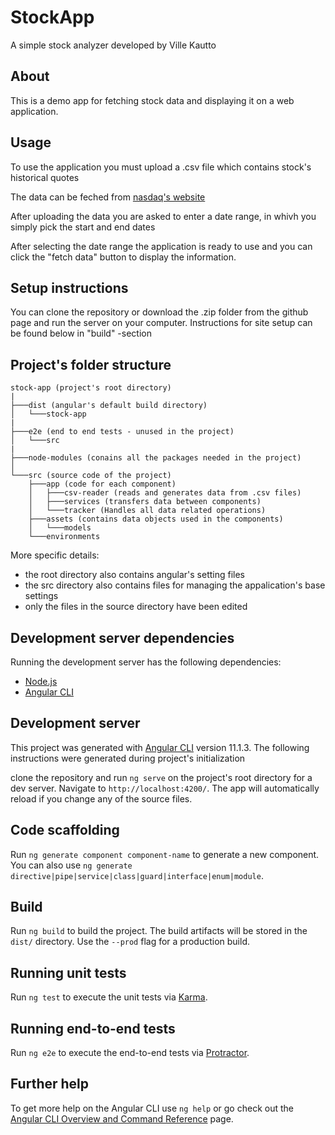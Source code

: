 # StockApp

A simple stock analyzer developed by Ville Kautto

## About

This is a demo app for fetching stock data and displaying it on a web application.

## Usage

To use the application you must upload a .csv file which contains stock's historical quotes

The data can be feched from [nasdaq's website](https://www.nasdaq.com/market-activity)

After uploading the data you are asked to enter a date range, in whivh you simply pick the start and end dates

After selecting the date range the application is ready to use and you can click the "fetch data" button to display the information.

## Setup instructions

You can clone the repository or download the .zip folder from the github page and run the server on your computer.
Instructions for site setup can be found below in "build" -section

## Project's folder structure

```
stock-app (project's root directory)
|
├───dist (angular's default build directory)
│   └───stock-app
|
├───e2e (end to end tests - unused in the project)
│   └───src
|
├───node-modules (conains all the packages needed in the project)
│
└───src (source code of the project)
    ├───app (code for each component)
    │   ├───csv-reader (reads and generates data from .csv files)
    │   ├───services (transfers data between components)
    │   └───tracker (Handles all data related operations)
    ├───assets (contains data objects used in the components)
    │   └───models
    └───environments
```

More specific details:
- the root directory also contains angular's setting files
- the src directory also contains files for managing the appalication's base settings
- only the files in the source directory have been edited

## Development server dependencies
Running the development server has the following dependencies:
- [Node.js](https://nodejs.org/en/)
- [Angular CLI](https://angular.io/cli)

## Development server

This project was generated with [Angular CLI](https://github.com/angular/angular-cli) version 11.1.3. The following instructions were generated during project's initialization

clone the repository and run `ng serve` on the project's root directory for a dev server. Navigate to `http://localhost:4200/`. The app will automatically reload if you change any of the source files.

## Code scaffolding

Run `ng generate component component-name` to generate a new component. You can also use `ng generate directive|pipe|service|class|guard|interface|enum|module`.

## Build

Run `ng build` to build the project. The build artifacts will be stored in the `dist/` directory. Use the `--prod` flag for a production build.

## Running unit tests

Run `ng test` to execute the unit tests via [Karma](https://karma-runner.github.io).

## Running end-to-end tests

Run `ng e2e` to execute the end-to-end tests via [Protractor](http://www.protractortest.org/).

## Further help

To get more help on the Angular CLI use `ng help` or go check out the [Angular CLI Overview and Command Reference](https://angular.io/cli) page.
